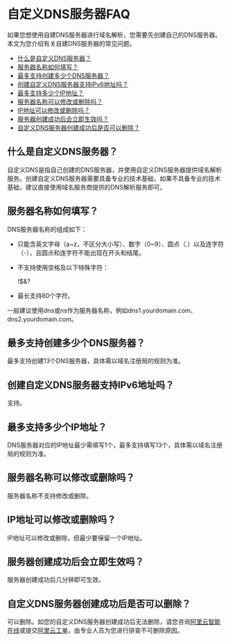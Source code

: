 # 自定义DNS服务器FAQ

如果您想使用自建DNS服务器进行域名解析，您需要先创建自己的DNS服务器。本文为您介绍有关自建DNS服务器的常见问题。

-   [什么是自定义DNS服务器？](#section_rbt_xsd_b2b)
-   [服务器名称如何填写？](#section_sbt_xsd_b2b)
-   [最多支持创建多少个DNS服务器？](#section_tbt_xsd_b2b)
-   [创建自定义DNS服务器支持IPv6地址吗？](#section_ubt_xsd_b2b)
-   [最多支持多少个IP地址？](#section_vbt_xsd_b2b)
-   [服务器名称可以修改或删除吗？](#section_wbt_xsd_b2b)
-   [IP地址可以修改或删除吗？](#section_xbt_xsd_b2b)
-   [服务器创建成功后会立即生效吗？](#section_act_xsd_b2b)
-   [自定义DNS服务器创建成功后是否可以删除？](#section_nf1_aoo_xyu)

## 什么是自定义DNS服务器？

自定义DNS是指自己创建的DNS服务器，并使用自定义DNS服务器提供域名解析服务。创建自定义DNS服务器需要具备专业的技术基础，如果不具备专业的技术基础，建议直接使用域名服务商提供的DNS解析服务即可。

## 服务器名称如何填写？

DNS服务器名称的组成如下：

-   只能含英文字母（a~z，不区分大小写）、数字（0~9）、圆点（.）以及连字符（-），且圆点和连字符不能出现在开头和结尾。
-   不支持使用空格及以下特殊字符：

    !$&?

-   最长支持80个字符。

一般建议使用dns或ns作为服务器名称，例如dns1.yourdomain.com、dns2.yourdomain.com。

## 最多支持创建多少个DNS服务器？

最多支持创建13个DNS服务器，具体需以域名注册局的规则为准。

## 创建自定义DNS服务器支持IPv6地址吗？

支持。

## 最多支持多少个IP地址？

DNS服务器对应的IP地址最少需填写1个，最多支持填写13个，具体需以域名注册局的规则为准。

## 服务器名称可以修改或删除吗？

服务器名称不支持修改或删除。

## IP地址可以修改或删除吗？

IP地址可以修改或删除，但最少要保留一个IP地址。

## 服务器创建成功后会立即生效吗？

服务器创建成功后几分钟即可生效。

## 自定义DNS服务器创建成功后是否可以删除？

可以删除。如您的自定义DNS服务器创建成功后无法删除，请您咨询[阿里云智能在线](https://drcloud.aliyun.com/home)或提交[阿里云工单](https://selfservice.console.aliyun.com/ticket/createIndex)，由专业人员为您进行排查不可删除原因。

